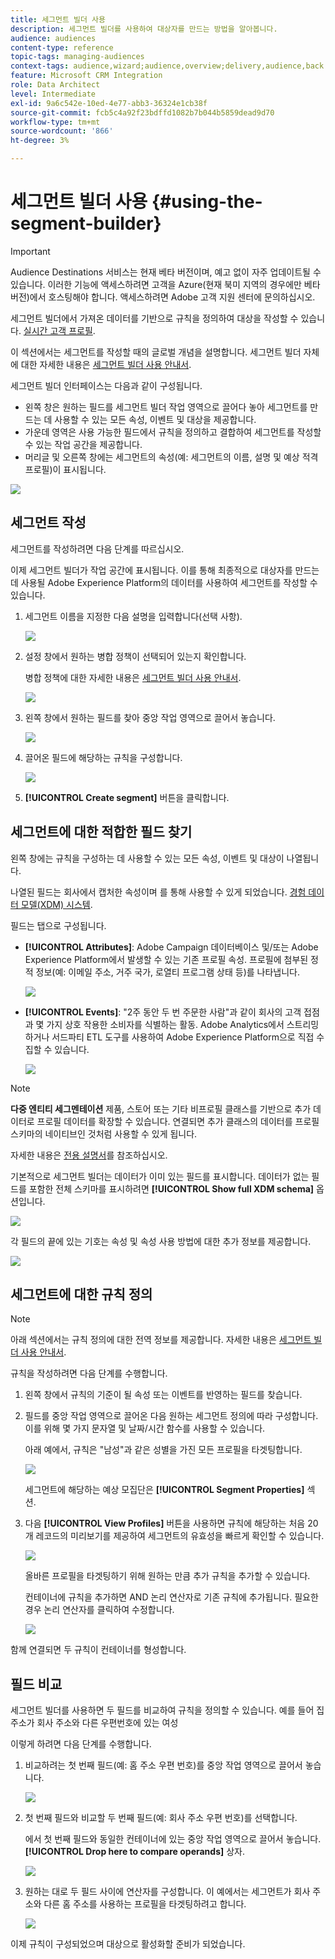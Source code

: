 ```yaml
---
title: 세그먼트 빌더 사용
description: 세그먼트 빌더를 사용하여 대상자를 만드는 방법을 알아봅니다.
audience: audiences
content-type: reference
topic-tags: managing-audiences
context-tags: audience,wizard;audience,overview;delivery,audience,back
feature: Microsoft CRM Integration
role: Data Architect
level: Intermediate
exl-id: 9a6c542e-10ed-4e77-abb3-36324e1cb38f
source-git-commit: fcb5c4a92f23bdffd1082b7b044b5859dead9d70
workflow-type: tm+mt
source-wordcount: '866'
ht-degree: 3%

---
```


# 세그먼트 빌더 사용 {#using-the-segment-builder}

>[!IMPORTANT]
>
>Audience Destinations 서비스는 현재 베타 버전이며, 예고 없이 자주 업데이트될 수 있습니다. 이러한 기능에 액세스하려면 고객을 Azure(현재 북미 지역의 경우에만 베타 버전)에서 호스팅해야 합니다. 액세스하려면 Adobe 고객 지원 센터에 문의하십시오.

세그먼트 빌더에서 가져온 데이터를 기반으로 규칙을 정의하여 대상을 작성할 수 있습니다. [실시간 고객 프로필](https://experienceleague.adobe.com/docs/experience-platform/profile/home.html).

이 섹션에서는 세그먼트를 작성할 때의 글로벌 개념을 설명합니다. 세그먼트 빌더 자체에 대한 자세한 내용은 [세그먼트 빌더 사용 안내서](https://experienceleague.adobe.com/docs/experience-platform/segmentation/ui/overview.html).

세그먼트 빌더 인터페이스는 다음과 같이 구성됩니다.

* 왼쪽 창은 원하는 필드를 세그먼트 빌더 작업 영역으로 끌어다 놓아 세그먼트를 만드는 데 사용할 수 있는 모든 속성, 이벤트 및 대상을 제공합니다.
* 가운데 영역은 사용 가능한 필드에서 규칙을 정의하고 결합하여 세그먼트를 작성할 수 있는 작업 공간을 제공합니다.
* 머리글 및 오른쪽 창에는 세그먼트의 속성(예: 세그먼트의 이름, 설명 및 예상 적격 프로필)이 표시됩니다.

![](assets/aep_audiences_interface.png)

## 세그먼트 작성

세그먼트를 작성하려면 다음 단계를 따르십시오.

이제 세그먼트 빌더가 작업 공간에 표시됩니다. 이를 통해 최종적으로 대상자를 만드는 데 사용될 Adobe Experience Platform의 데이터를 사용하여 세그먼트를 작성할 수 있습니다.

1. 세그먼트 이름을 지정한 다음 설명을 입력합니다(선택 사항).

   ![](assets/aep_audiences_creation_edit_name.png)

1. 설정 창에서 원하는 병합 정책이 선택되어 있는지 확인합니다.

   병합 정책에 대한 자세한 내용은 [세그먼트 빌더 사용 안내서](https://experienceleague.adobe.com/docs/experience-platform/segmentation/ui/overview.html).

   ![](assets/aep_audiences_mergepolicy.png)

1. 왼쪽 창에서 원하는 필드를 찾아 중앙 작업 영역으로 끌어서 놓습니다.

   ![](assets/aep_audiences_dragfield.png)

1. 끌어온 필드에 해당하는 규칙을 구성합니다.

   ![](assets/aep_audiences_configure_rules.png)

1. **[!UICONTROL Create segment]** 버튼을 클릭합니다.

## 세그먼트에 대한 적합한 필드 찾기

왼쪽 창에는 규칙을 구성하는 데 사용할 수 있는 모든 속성, 이벤트 및 대상이 나열됩니다.

나열된 필드는 회사에서 캡처한 속성이며 를 통해 사용할 수 있게 되었습니다. [경험 데이터 모델(XDM) 시스템](https://experienceleague.adobe.com/docs/experience-platform/xdm/home.html).

필드는 탭으로 구성됩니다.

* **[!UICONTROL Attributes]**: Adobe Campaign 데이터베이스 및/또는 Adobe Experience Platform에서 발생할 수 있는 기존 프로필 속성. 프로필에 첨부된 정적 정보(예: 이메일 주소, 거주 국가, 로열티 프로그램 상태 등)를 나타냅니다.

   ![](assets/aep_audiences_attributestab.png)

* **[!UICONTROL Events]**: &quot;2주 동안 두 번 주문한 사람&quot;과 같이 회사의 고객 접점과 몇 가지 상호 작용한 소비자를 식별하는 활동. Adobe Analytics에서 스트리밍하거나 서드파티 ETL 도구를 사용하여 Adobe Experience Platform으로 직접 수집할 수 있습니다.

   ![](assets/aep_audiences_eventstab.png)

>[!NOTE]
>
>**다중 엔티티 세그멘테이션** 제품, 스토어 또는 기타 비프로필 클래스를 기반으로 추가 데이터로 프로필 데이터를 확장할 수 있습니다. 연결되면 추가 클래스의 데이터를 프로필 스키마의 네이티브인 것처럼 사용할 수 있게 됩니다.
>
>자세한 내용은 [전용 설명서](https://experienceleague.adobe.com/docs/experience-platform/segmentation/multi-entity-segmentation.html)를 참조하십시오.

기본적으로 세그먼트 빌더는 데이터가 이미 있는 필드를 표시합니다. 데이터가 없는 필드를 포함한 전체 스키마를 표시하려면 **[!UICONTROL Show full XDM schema]** 옵션입니다.

![](assets/aep_audiences_populatedfields.png)

각 필드의 끝에 있는 기호는 속성 및 속성 사용 방법에 대한 추가 정보를 제공합니다.

![](assets/aep_audiences_isymbol.png)

## 세그먼트에 대한 규칙 정의

>[!NOTE]
>
>아래 섹션에서는 규칙 정의에 대한 전역 정보를 제공합니다. 자세한 내용은 [세그먼트 빌더 사용 안내서](https://experienceleague.adobe.com/docs/experience-platform/segmentation/ui/overview.html).

규칙을 작성하려면 다음 단계를 수행합니다.

1. 왼쪽 창에서 규칙의 기준이 될 속성 또는 이벤트를 반영하는 필드를 찾습니다.

1. 필드를 중앙 작업 영역으로 끌어온 다음 원하는 세그먼트 정의에 따라 구성합니다. 이를 위해 몇 가지 문자열 및 날짜/시간 함수를 사용할 수 있습니다.

   아래 예에서, 규칙은 &quot;남성&quot;과 같은 성별을 가진 모든 프로필을 타겟팅합니다.

   ![](assets/aep_audiences_malegender.png)

   세그먼트에 해당하는 예상 모집단은 **[!UICONTROL Segment Properties]** 섹션.

1. 다음 **[!UICONTROL View Profiles]** 버튼을 사용하면 규칙에 해당하는 처음 20개 레코드의 미리보기를 제공하여 세그먼트의 유효성을 빠르게 확인할 수 있습니다.

   ![](assets/aep_audiences_samplepreview.png)

   올바른 프로필을 타겟팅하기 위해 원하는 만큼 추가 규칙을 추가할 수 있습니다.

   컨테이너에 규칙을 추가하면 AND 논리 연산자로 기존 규칙에 추가됩니다. 필요한 경우 논리 연산자를 클릭하여 수정합니다.

   ![](assets/aep_audiences_andoperator.png)

함께 연결되면 두 규칙이 컨테이너를 형성합니다.

## 필드 비교

세그먼트 빌더를 사용하면 두 필드를 비교하여 규칙을 정의할 수 있습니다. 예를 들어 집 주소가 회사 주소와 다른 우편번호에 있는 여성

이렇게 하려면 다음 단계를 수행합니다.

1. 비교하려는 첫 번째 필드(예: 홈 주소 우편 번호)를 중앙 작업 영역으로 끌어서 놓습니다.

   ![](assets/aep_audiences_comparing_1.png)

1. 첫 번째 필드와 비교할 두 번째 필드(예: 회사 주소 우편 번호)를 선택합니다.

   에서 첫 번째 필드와 동일한 컨테이너에 있는 중앙 작업 영역으로 끌어서 놓습니다. **[!UICONTROL Drop here to compare operands]** 상자.

   ![](assets/aep_audiences_comparing_2.png)

1. 원하는 대로 두 필드 사이에 연산자를 구성합니다. 이 예에서는 세그먼트가 회사 주소와 다른 홈 주소를 사용하는 프로필을 타겟팅하려고 합니다.

   ![](assets/aep_audiences_comparing_3.png)

이제 규칙이 구성되었으며 대상으로 활성화할 준비가 되었습니다.
